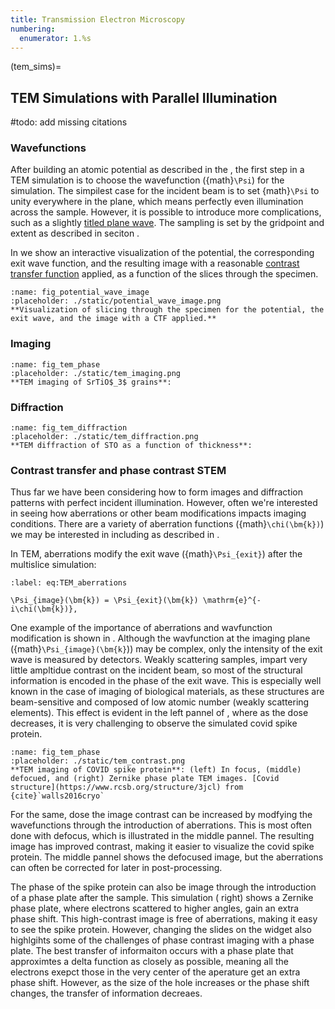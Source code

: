 ```yaml
---
title: Transmission Electron Microscopy
numbering:
  enumerator: 1.%s
---
```


(tem_sims)=
## TEM Simulations with Parallel Illumination

#todo: add missing citations

### Wavefunctions
After building an atomic potential as described in the [](#algorithms_page), the first step in a TEM simulation is to choose the wavefunction ({math}`\Psi`) for the simulation. The simpilest case for the incident beam is to set {math}`\Psi` to unity everywhere in the plane, which means perfectly even illumination across the sample. However, it is possible to introduce more complications, such as a slightly [titled plane wave](https://abtem.readthedocs.io/en/main/user_guide/walkthrough/multislice.html#small-angle-beam-tilt). The sampling is set by the gridpoint and extent as described in seciton [](#sim_inputs_page).

In [](#fig_potential_wave_image) we show an interactive visualization of the potential, the corresponding exit wave function, and the resulting image with a reasonable [contrast transfer function](#CTF_page) applied, as a function of the slices through the specimen.

```{figure} #app:tem_potential_wave_image
:name: fig_potential_wave_image
:placeholder: ./static/potential_wave_image.png
**Visualization of slicing through the specimen for the potential, the exit wave, and the image with a CTF applied.**
```

### Imaging 

```{figure} #app:tem_imaging
:name: fig_tem_phase
:placeholder: ./static/tem_imaging.png
**TEM imaging of SrTiO$_3$ grains**: 
```



### Diffraction 

```{figure} #app:tem_diffraction
:name: fig_tem_diffraction
:placeholder: ./static/tem_diffraction.png
**TEM diffraction of STO as a function of thickness**: 
```



### Contrast transfer and phase contrast STEM
Thus far we have been considering how to form images and diffraction patterns with perfect incident illumination. However, often we're interested in seeing how aberrations or other beam modifications impacts imaging conditions. There are a variety of aberration functions ({math}`\chi(\bm{k})`) we may be interested in including as described in [](#CTF_page).

In TEM, aberrations modify the exit wave ({math}`\Psi_{exit}`) after the multislice simulation: 

```{math}
:label: eq:TEM_aberrations

\Psi_{image}(\bm{k}) = \Psi_{exit}(\bm{k}) \mathrm{e}^{-i\chi(\bm{k})},
```

One example of the importance of aberrations and wavfunction modification is shown in [](#tem_contrast). Although the wavfunction at the imaging plane ({math}`\Psi_{image}(\bm{k}`)) may be complex, only the intensity of the exit wave is measured by detectors. Weakly scattering samples, impart very little ampltidue contrast on the incident beam, so most of the structural information is encoded in the phase of the exit wave. This is especially well known in the case of imaging of biological materials, as these structures are beam-sensitive and composed of low atomic number (weakly scattering elements). This effect is evident in the left pannel of [](#tem_contrast), where as the dose decreases, it is very challenging to observe the simulated covid spike protein.

```{figure} #app:tem_contrast
:name: fig_tem_phase
:placeholder: ./static/tem_contrast.png
**TEM imaging of COVID spike protein**: (left) In focus, (middle) defocued, and (right) Zernike phase plate TEM images. [Covid structure](https://www.rcsb.org/structure/3jcl) from {cite}`walls2016cryo`
```

For the same, dose the image contrast can be increased by modfying the wavefunctions through the introduction of aberrations. This is most often done with defocus, which is illustrated in the middle pannel. The resulting image has improved contrast, making it easier to visualize the covid spike protein. The middle pannel shows the defocused image, but the aberrations can often be corrected for later in post-processing. 

The phase of the spike protein can also be image through the introduction of a phase plate after the sample. This simulation ([](#tem_contrast) right) shows a Zernike phase plate, where electrons scattered to higher angles, gain an extra phase shift. This high-contrast image is free of aberrations, making it easy to see the spike protein. However, changing the slides on the widget also highlgihts some of the challenges of phase contrast imaging with a phase plate. The best transfer of informaiton occurs with a phase plate that approximtes a delta function as closely as possible, meaning all the electrons exepct those in the very center of the aperature get an extra phase shift. However, as the size of the hole increases or the phase shift changes, the transfer of information decreaes. 
